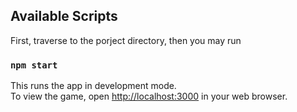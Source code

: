 ## Available Scripts

First, traverse to the porject directory, then you may run

### `npm start`

This runs the app in development mode.<br>
To view the game, open [http://localhost:3000](http://localhost:3000) in your web browser.
